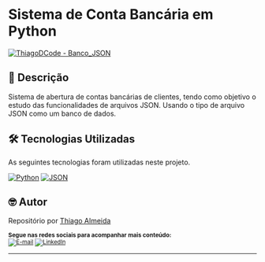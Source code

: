 # Sistema de Conta Bancária em Python

[![ThiagoDCode - Banco_JSON](https://img.shields.io/static/v1?label=ThiagoDCode&message=Banco_JSON&color=blue&logo=github)](https://github.com/ThiagoDCode/Banco_JSON "Ir para o repositório.")

## 📝 Descrição

Sistema de abertura de contas bancárias de clientes, tendo como objetivo o estudo das funcionalidades de arquivos JSON. Usando o tipo de arquivo JSON como um banco de dados.

## 🛠 Tecnologias Utilizadas

As seguintes tecnologias foram utilizadas neste projeto.

[![Python](https://img.shields.io/static/v1?label=&message=Python&color=blue&logoColor=white&logo=python)](https://www.python.org/ "Ir para o site.")
[![JSON](https://img.shields.io/static/v1?label=&message=JSON&color=blue&logoColor=white&logo=JSON)](https://www.json.org "Ir para o site.")

## 🤓 Autor

Repositório por [Thiago Almeida](https://github.com/ThiagoDCode)

<sub> <strong>Segue nas redes sociais para acompanhar mais conteúdo: </strong> <br>
[![E-mail](https://img.shields.io/static/v1?label=&message=E-mail&color=blueviolet&logoColor=white&logo=gmail)](thiago.lee.oficial@gmail.com "Enviar e-mail.")
[![LinkedIn](https://img.shields.io/static/v1?label=&message=LinkedIn&color=blue&logoColor=white&logo=LinkedIn)](https://www.linkedin.com/in/thiago-almeida-dcode "Acessar.")

---

